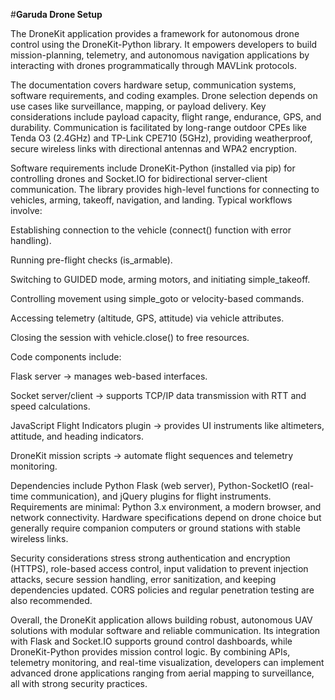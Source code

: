#**Garuda Drone Setup**

The DroneKit application provides a framework for autonomous drone control using the DroneKit-Python library. It empowers developers to build mission-planning, telemetry, and autonomous navigation applications by interacting with drones programmatically through MAVLink protocols.

The documentation covers hardware setup, communication systems, software requirements, and coding examples. Drone selection depends on use cases like surveillance, mapping, or payload delivery. Key considerations include payload capacity, flight range, endurance, GPS, and durability. Communication is facilitated by long-range outdoor CPEs like Tenda O3 (2.4GHz) and TP-Link CPE710 (5GHz), providing weatherproof, secure wireless links with directional antennas and WPA2 encryption.

Software requirements include DroneKit-Python (installed via pip) for controlling drones and Socket.IO for bidirectional server-client communication. The library provides high-level functions for connecting to vehicles, arming, takeoff, navigation, and landing. Typical workflows involve:

Establishing connection to the vehicle (connect() function with error handling).

Running pre-flight checks (is_armable).

Switching to GUIDED mode, arming motors, and initiating simple_takeoff.

Controlling movement using simple_goto or velocity-based commands.

Accessing telemetry (altitude, GPS, attitude) via vehicle attributes.

Closing the session with vehicle.close() to free resources.

Code components include:

Flask server → manages web-based interfaces.

Socket server/client → supports TCP/IP data transmission with RTT and speed calculations.

JavaScript Flight Indicators plugin → provides UI instruments like altimeters, attitude, and heading indicators.

DroneKit mission scripts → automate flight sequences and telemetry monitoring.

Dependencies include Python Flask (web server), Python-SocketIO (real-time communication), and jQuery plugins for flight instruments. Requirements are minimal: Python 3.x environment, a modern browser, and network connectivity. Hardware specifications depend on drone choice but generally require companion computers or ground stations with stable wireless links.

Security considerations stress strong authentication and encryption (HTTPS), role-based access control, input validation to prevent injection attacks, secure session handling, error sanitization, and keeping dependencies updated. CORS policies and regular penetration testing are also recommended.

Overall, the DroneKit application allows building robust, autonomous UAV solutions with modular software and reliable communication. Its integration with Flask and Socket.IO supports ground control dashboards, while DroneKit-Python provides mission control logic. By combining APIs, telemetry monitoring, and real-time visualization, developers can implement advanced drone applications ranging from aerial mapping to surveillance, all with strong security practices.
